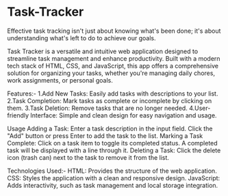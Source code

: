 # Task-Tracker
Effective task tracking isn't just about knowing what's been done; it's about understanding what's left to do to achieve our goals.

Task Tracker is a versatile and intuitive web application designed to streamline task management and enhance productivity. Built with a modern tech stack of HTML, CSS, and JavaScript, this app offers a comprehensive solution for organizing your tasks, whether you're managing daily chores, work assignments, or personal goals.

Features:-
 1.Add New Tasks: Easily add tasks with descriptions to your list.
 2.Task Completion: Mark tasks as complete or incomplete by clicking on them.
 3.Task Deletion: Remove tasks that are no longer needed.
 4.User-friendly Interface: Simple and clean design for easy navigation and usage.

Usage
 Adding a Task:
    Enter a task description in the input field.
    Click the "Add" button or press Enter to add the task to the list.
 Marking a Task Complete:
    Click on a task item to toggle its completed status. A completed task will be displayed with a line through it.
 Deleting a Task:
    Click the delete icon (trash can) next to the task to remove it from the list.

Technologies Used:-
  HTML: Provides the structure of the web application.
  CSS: Styles the application with a clean and responsive design.
  JavaScript: Adds interactivity, such as task management and local storage integration.

